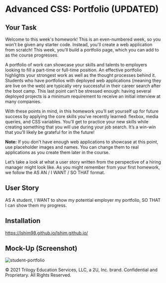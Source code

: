 # Advanced CSS: Portfolio (UPDATED)

## Your Task

Welcome to this week's homework! This is an even-numbered week, so you won't be given any starter code. Instead, you'll create a web application from scratch! This week, you'll build a portfolio page, which you can add to as the course progresses. 

A portfolio of work can showcase your skills and talents to employers looking to fill a part-time or full-time position. An effective portfolio highlights your strongest work as well as the thought processes behind it. Students who have portfolios with deployed web applications (meaning they are live on the web) are typically very successful in their career search after the boot camp. This last point can’t be stressed enough: having several deployed projects is a minimum requirement to receive an initial interview at many companies. 

With these points in mind, in this homework you’ll set yourself up for future success by applying the core skills you've recently learned: flexbox, media queries, and CSS variables. You'll get to practice your new skills while creating something that you will use during your job search. It’s a win-win that you'll likely be grateful for in the future!

**Note:** If you don't have enough web applications to showcase at this point, use placeholder images and names. You can change them to real applications as you create them later in the course.

Let’s take a look at what a user story written from the perspective of a hiring manager might look like. As you might remember from your first homework, we follow the AS AN / I WANT / SO THAT format. 


## User Story

AS A student, I WANT to show my potential employer my portfolio, SO THAT I can show them my progress.


## Installation

https://lshim98.github.io/lshim.github.io/


## Mock-Up (Screenshot)

![student-portfolio](https://user-images.githubusercontent.com/76062539/111877457-e458b900-8979-11eb-9b3c-219ebb31a7bd.jpg)


© 2021 Trilogy Education Services, LLC, a 2U, Inc. brand. Confidential and Proprietary. All Rights Reserved.
